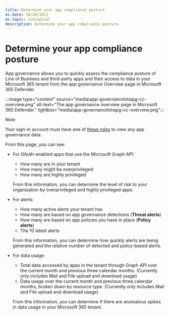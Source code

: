 ```yaml
---
title: Determine your app compliance posture
ms.date: 10/29/2021
ms.topic: conceptual
description: Determine your app compliance posture.
---
```


# Determine your app compliance posture

App governance allows you to quickly assess the compliance posture of Line of Business and third-party apps and their access to data in your Microsoft 365 tenant from the app governance Overview page in Microsoft 365 Defender.

:::image type="content" source="media\app-governance\mapg-cc-overview.png" alt-text="The app governance overview page in Microsoft 365 Defender." lightbox="media\app-governance\mapg-cc-overview.png":::

>[!Note]
> Your sign-in account must have one of [these roles](app-governance-get-started.md#administrator-roles) to view any app governance data.
>

From this page, you can see:

- For OAuth-enabled apps that use the Microsoft Graph API:

  - How many are in your tenant
  - How many might be overprivileged
  - How many are highly privileged

  From this information, you can determine the level of risk to your organization by overprivileged and highly privileged apps.

- For alerts:

  - How many active alerts your tenant has
  - How many are based on app governance detections (**Threat alerts**)
  - How many are based on app policies you have in place (**Policy alerts**)
  - The 10 latest alerts

  From this information, you can determine how quickly alerts are being generated and the relative number of detected and policy-based alerts.

- For data usage:

  - Total data accessed by apps in the tenant through Graph API over the current month and previous three calendar months. (Currently only includes Mail and File upload and download usage)
  - Data usage over the current month and previous three calendar months, broken down by resource type. (Currently only includes Mail and File upload and download usage)

  From this information, you can determine if there are anomalous spikes in data usage in your Microsoft 365 tenant.
